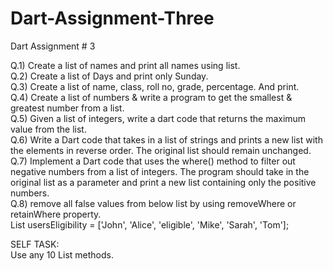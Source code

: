 # Dart-Assignment-Three
Dart Assignment # 3

Q.1) Create a list of names and print all names using list.<br>
Q.2) Create a list of Days and print only Sunday.<br>
Q.3) Create a list  of name, class, roll no, grade, percentage. And print.<br>
Q.4) Create a list of numbers & write a program to get the smallest & greatest number from a list.<br>
Q.5) Given a list of integers, write a dart code that returns the maximum value from the list.<br>
Q.6) Write a Dart code that takes in a list of strings and prints a new list with the elements in reverse order. The original list should remain unchanged.<br>
Q.7) Implement a Dart code that uses the where() method to filter out negative numbers from a list of integers. The program should take in the original list as a parameter and print a new list containing only the positive numbers.<br>
Q.8) remove all false values from below list by using removeWhere or retainWhere property.<br>
List<String> usersEligibility = ['John', 'Alice', 'eligible', 'Mike', 'Sarah', 'Tom'];

SELF TASK:<br>
Use  any 10 List methods.
